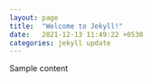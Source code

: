 ```yaml
---
layout: page
title:  "Welcome to Jekyll!"
date:   2021-12-13 11:49:22 +0530
categories: jekyll update
---
```


Sample content